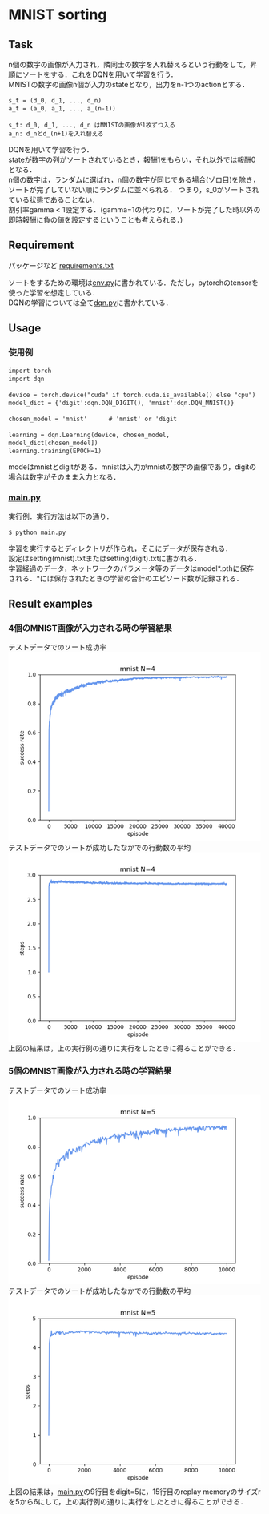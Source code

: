 # MNIST sorting

## Task
n個の数字の画像が入力され，隣同士の数字を入れ替えるという行動をして，昇順にソートをする．これをDQNを用いて学習を行う．  
MNISTの数字の画像n個が入力のstateとなり，出力をn-1つのactionとする．
```
s_t = (d_0, d_1, ..., d_n)
a_t = (a_0, a_1, ..., a_(n-1))

s_t: d_0, d_1, ..., d_n はMNISTの画像が1枚ずつ入る
a_n: d_nとd_(n+1)を入れ替える
```

DQNを用いて学習を行う．  
stateが数字の列がソートされているとき，報酬1をもらい，それ以外では報酬0となる．  
n個の数字は，ランダムに選ばれ，n個の数字が同じである場合(ゾロ目)を除き，ソートが完了していない順にランダムに並べられる．
つまり，s_0がソートされている状態であることない．  
割引率gamma < 1設定する．(gamma=1の代わりに，ソートが完了した時以外の即時報酬に負の値を設定するということも考えられる．)

## Requirement
パッケージなど
[requirements.txt](./requirements.txt)  

ソートをするための環境は[env.py](./env.py)に書かれている．ただし，pytorchのtensorを使った学習を想定している．  
DQNの学習については全て[dqn.py](./dqn.py)に書かれている．

## Usage
### 使用例

```
import torch
import dqn

device = torch.device("cuda" if torch.cuda.is_available() else "cpu") 
model_dict = {'digit':dqn.DQN_DIGIT(), 'mnist':dqn.DQN_MNIST()}

chosen_model = 'mnist'      # 'mnist' or 'digit

learning = dqn.Learning(device, chosen_model, model_dict[chosen_model])
learning.training(EPOCH=1)
```

modeはmnistとdigitがある．mnistは入力がmnistの数字の画像であり，digitの場合は数字がそのまま入力となる．

### [main.py](./main.py)
実行例．実行方法は以下の通り．

```
$ python main.py
```

学習を実行するとディレクトリが作られ，そこにデータが保存される．  
設定はsetting(mnist).txtまたはsetting(digit).txtに書かれる．  
学習経過のデータ，ネットワークのパラメータ等のデータはmodel*.pthに保存される．*には保存されたときの学習の合計のエピソード数が記録される．  

## Result examples
### 4個のMNIST画像が入力される時の学習結果
テストデータでのソート成功率
![result4](./result_examples/result_mnist_4_40000.png)
テストデータでのソートが成功したなかでの行動数の平均
![result4s](./result_examples/step_result_mnist_4_40000.png)
上図の結果は，上の実行例の通りに実行をしたときに得ることができる．  

### 5個のMNIST画像が入力される時の学習結果
テストデータでのソート成功率
![result5](./result_examples/result_mnist_5_10000.png)
テストデータでのソートが成功したなかでの行動数の平均
![result5s](./result_examples/step_result_mnist_5_10000.png)
上図の結果は，[main.py](./main.py)の9行目をdigit=5に，15行目のreplay memoryのサイズrを5から6にして，上の実行例の通りに実行をしたときに得ることができる．